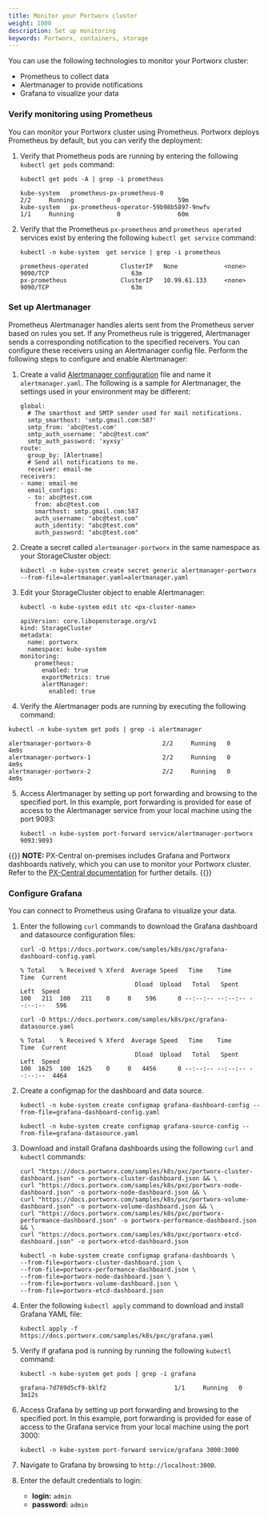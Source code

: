 ```yaml
---
title: Monitor your Portworx cluster
weight: 1000
description: Set up monitoring
keywords: Portworx, containers, storage
---
```


You can use the following technologies to monitor your Portworx cluster:

* Prometheus to collect data
* Alertmanager to provide notifications
* Grafana to visualize your data

### Verify monitoring using Prometheus

You can monitor your Portworx cluster using Prometheus. Portworx deploys Prometheus by default, but you can verify the deployment:

1. Verify that Prometheus pods are running by entering the following `kubectl get pods` command:

    ```text 
    kubectl get pods -A | grep -i prometheus
    ```
    ```output
    kube-system   prometheus-px-prometheus-0                              2/2     Running            0                59m
    kube-system   px-prometheus-operator-59b98b5897-9nwfv                 1/1     Running            0                60m
    ```

2. Verify that the Prometheus `px-prometheus` and `prometheus operated` services exist by entering the following `kubectl get service` command:

    ```text 
    kubectl -n kube-system  get service | grep -i prometheus
    ```
    ```output
    prometheus-operated         ClusterIP   None             <none>        9090/TCP                       63m
    px-prometheus               ClusterIP   10.99.61.133     <none>        9090/TCP                       63m
    ```
### Set up Alertmanager

Prometheus Alertmanager handles alerts sent from the Prometheus server based on rules you set. If any Prometheus rule is triggered, Alertmanager sends a corresponding notification to the specified receivers. You can configure these receivers using an Alertmanager config file. Perform the following steps to configure and enable Alertmanager: 

1. Create a valid [Alertmanager configuration](https://prometheus.io/docs/alerting/latest/configuration/) file and name it `alertmanager.yaml`. The following is a sample for Alertmanager, the settings used in your environment may be different:

    ```text
    global:
      # The smarthost and SMTP sender used for mail notifications.
      smtp_smarthost: 'smtp.gmail.com:587'
      smtp_from: 'abc@test.com'
      smtp_auth_username: "abc@test.com"
      smtp_auth_password: 'xyxsy'
    route:
      group_by: [Alertname]
      # Send all notifications to me.
      receiver: email-me
    receivers:
    - name: email-me
      email_configs:
      - to: abc@test.com
        from: abc@test.com
        smarthost: smtp.gmail.com:587
        auth_username: "abc@test.com"
        auth_identity: "abc@test.com"
        auth_password: "abc@test.com"
    ```

1. Create a secret called `alertmanager-portworx` in the same namespace as your StorageCluster object:

    ```text
    kubectl -n kube-system create secret generic alertmanager-portworx --from-file=alertmanager.yaml=alertmanager.yaml
    ```

2. Edit your StorageCluster object to enable Alertmanager:

    ```text
    kubectl -n kube-system edit stc <px-cluster-name>
    ```

    ```text
    apiVersion: core.libopenstorage.org/v1
    kind: StorageCluster
    metadata:
      name: portworx
      namespace: kube-system
    monitoring:
        prometheus:
          enabled: true
          exportMetrics: true
          alertManager:
            enabled: true
    ```

3. Verify the Alertmanager pods are running by executing the following command:

```text
kubectl -n kube-system get pods | grep -i alertmanager
```
```output
alertmanager-portworx-0                    2/2     Running   0              4m9s
alertmanager-portworx-1                    2/2     Running   0              4m9s
alertmanager-portworx-2                    2/2     Running   0              4m9s
```

5. Access Alertmanager by setting up port forwarding and browsing to the specified port. In this example, port forwarding is provided for ease of access to the Alertmanager service from your local machine using the port 9093:

    ```text 
    kubectl -n kube-system port-forward service/alertmanager-portworx 9093:9093
    ```
{{<info>}}
**NOTE:** PX-Central on-premises includes Grafana and Portworx dashboards natively, which you can use to monitor your Portworx cluster. Refer to the [PX-Central documentation](https://central.docs.portworx.com/) for further details.
{{</info>}}

### Configure Grafana

You can connect to Prometheus using Grafana to visualize your data. 

1. Enter the following `curl` commands to download the Grafana dashboard and datasource configuration files:

    ```text 
    curl -O https://docs.portworx.com/samples/k8s/pxc/grafana-dashboard-config.yaml
    ```
    ```output
    % Total    % Received % Xferd  Average Speed   Time    Time     Time  Current
                                    Dload  Upload   Total   Spent    Left  Speed
    100   211  100   211    0     0    596      0 --:--:-- --:--:-- --:--:--   596
    ```

    ```text 
    curl -O https://docs.portworx.com/samples/k8s/pxc/grafana-datasource.yaml
    ```
    ```output
    % Total    % Received % Xferd  Average Speed   Time    Time     Time  Current
                                    Dload  Upload   Total   Spent    Left  Speed
    100  1625  100  1625    0     0   4456      0 --:--:-- --:--:-- --:--:--  4464
    ```

2. Create a configmap for the dashboard and data source.
    
    ```text 
    kubectl -n kube-system create configmap grafana-dashboard-config --from-file=grafana-dashboard-config.yaml
    ```
    ```text
    kubectl -n kube-system create configmap grafana-source-config --from-file=grafana-datasource.yaml
    ```

3. Download and install Grafana dashboards using the following `curl` and `kubectl` commands:

    ```text
    curl "https://docs.portworx.com/samples/k8s/pxc/portworx-cluster-dashboard.json" -o portworx-cluster-dashboard.json && \
    curl "https://docs.portworx.com/samples/k8s/pxc/portworx-node-dashboard.json" -o portworx-node-dashboard.json && \
    curl "https://docs.portworx.com/samples/k8s/pxc/portworx-volume-dashboard.json" -o portworx-volume-dashboard.json && \
    curl "https://docs.portworx.com/samples/k8s/pxc/portworx-performance-dashboard.json" -o portworx-performance-dashboard.json && \
    curl "https://docs.portworx.com/samples/k8s/pxc/portworx-etcd-dashboard.json" -o portworx-etcd-dashboard.json
    ```

    ```text
    kubectl -n kube-system create configmap grafana-dashboards \
    --from-file=portworx-cluster-dashboard.json \
    --from-file=portworx-performance-dashboard.json \
    --from-file=portworx-node-dashboard.json \
    --from-file=portworx-volume-dashboard.json \
    --from-file=portworx-etcd-dashboard.json 
    ```

4. Enter the following `kubectl apply` command to download and install Grafana YAML file:

    ```text 
    kubectl apply -f https://docs.portworx.com/samples/k8s/pxc/grafana.yaml
    ```

5. Verify if grafana pod is running by running the following `kubectl` command:

    ```text
    kubectl -n kube-system get pods | grep -i grafana
    ```
    ```output
    grafana-7d789d5cf9-bklf2                   1/1     Running   0              3m12s
    ```

6. Access Grafana by setting up port forwarding and browsing to the specified port. In this example, port forwarding is provided for ease of access to the Grafana service from your local machine using the port 3000:

    ```text
    kubectl -n kube-system port-forward service/grafana 3000:3000
    ```

7. Navigate to Grafana by browsing to `http://localhost:3000`.
    
8. Enter the default credentials to login:

    * **login:**  `admin`
    * **password:** `admin`

